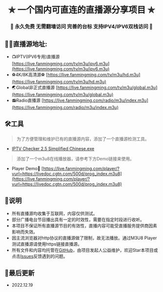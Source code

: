 <h1 align="center"> ✯ 一个国内可直连的直播源分享项目 ✯ </h1>

<h3 align="center">🔕 永久免费 无需翻墙访问 完善的台标 支持IPV4/IPV6双栈访问 🔕</h3>

## 🤹‍♂️直播源地址:
- 📺IPTV(IPV6专用)直播源 [https://live.fanmingming.com/tv/m3u/ipv6.m3u](https://live.fanmingming.com/tv/m3u/ipv6.m3u)
- ⚽4K/8K高清源⚽ [https://live.fanmingming.com/tv/m3u/hd.m3u](https://live.fanmingming.com/tv/m3u/hd.m3u)
- 🌏Global非正式直播源 [https://live.fanmingming.com/tv/m3u/global.m3u](https://live.fanmingming.com/tv/m3u/global.m3u)
- 📻Radio直播源 [https://live.fanmingming.com/radio/m3u/index.m3u](https://live.fanmingming.com/radio/m3u/index.m3u)

## 🛠️工具
> 为了方便管理和维护已有的直播源内容，添加了一个直播源检测工具。

- [IPTV Checker 2.5 Simplified Chinese.exe](https://live.fanmingming.com/tools/IPTV-Checker-2.5-Simplified-Chinese.exe)

> 添加了一个m3u8在线播放器，请参考下方Demo链接来使用。

- Player Demo🔗 [https://live.fanmingming.com/player/?vurl=https://livedoc.cgtn.com/500d/prog_index.m3u8](https://live.fanmingming.com/player/?vurl=https://livedoc.cgtn.com/500d/prog_index.m3u8)

## 📖说明
- 所有直播源均收集于互联网，内容仅供测试。
- 部分广播电台节目播出具有一定的时效性，需要在指定时段进行收听。
- 本项目不保证所有直播源节目的有效性，直播内容可能受直播服务提供商因素影响而失效。
- 因主流浏览器对http协议的直播源做了限制，故无法播放。通过M3U8 Player测试直播源请使用https链接直播源。
- 所有文件和内容均托管在[GitHub](https://github.com/fanmingming/live)，由项目发起人公益维护，欢迎Star本项目或点击[Issues](https://github.com/fanmingming/live/issues)反馈遇到的问题。

## 📔最后更新
- 2022.12.19

